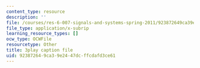 ```yaml
---
content_type: resource
description: ''
file: /courses/res-6-007-signals-and-systems-spring-2011/923872649ca39e2447dcffcdafd3ce61_KJnAy6hzetw.srt
file_type: application/x-subrip
learning_resource_types: []
ocw_type: OCWFile
resourcetype: Other
title: 3play caption file
uid: 92387264-9ca3-9e24-47dc-ffcdafd3ce61
---
```

